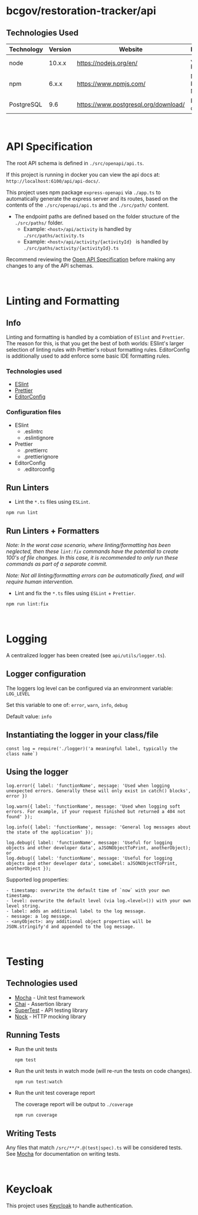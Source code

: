 # bcgov/restoration-tracker/api

## Technologies Used

| Technology | Version | Website                              | Description          |
| ---------- | ------- | ------------------------------------ | -------------------- |
| node       | 10.x.x  | https://nodejs.org/en/               | JavaScript Runtime   |
| npm        | 6.x.x   | https://www.npmjs.com/               | Node Package Manager |
| PostgreSQL | 9.6     | https://www.postgresql.org/download/ | PSQL database        |

<br />

# API Specification

The root API schema is defined in `./src/openapi/api.ts`.

If this project is running in docker you can view the api docs at: `http://localhost:6100/api/api-docs/`.

This project uses npm package `express-openapi` via `./app.ts` to automatically generate the express server and its routes, based on the contents of the `./src/openapi/api.ts` and the `./src/path/` content.

- The endpoint paths are defined based on the folder structure of the `./src/paths/` folder.
  - Example: `<host>/api/activity` is handled by `./src/paths/activity.ts`
  - Example: `<host>/api/activity/{activityId} ` is handled by `./src/paths/activity/{activityId}.ts`

Recommend reviewing the [Open API Specification](https://swagger.io/docs/specification/about/) before making any changes to any of the API schemas.

<br />

# Linting and Formatting

## Info

Linting and formatting is handled by a combiation of `ESlint` and `Prettier`. The reason for this, is that you get the best of both worlds: ESlint's larger selection of linting rules with Prettier's robust formatting rules. EditorConfig is additionally used to add enforce some basic IDE formatting rules.

### Technologies used

- [ESlint](https://eslint.org/)
- [Prettier](https://prettier.io/)
- [EditorConfig](http://editorconfig.org)

### Configuration files

- ESlint
  - .eslintrc
  - .eslintignore
- Prettier
  - .prettierrc
  - .prettierignore
- EditorConfig
  - .editorconfig

## Run Linters

- Lint the `*.ts` files using `ESLint`.

```
npm run lint
```

## Run Linters + Formatters

_Note: In the worst case scenario, where linting/formatting has been neglected, then these `lint:fix` commands have the potential to create 100's of file changes. In this case, it is recommended to only run these commands as part of a separate commit._

_Note: Not all linting/formatting errors can be automatically fixed, and will require human intervention._

- Lint and fix the `*.ts` files using `ESLint` + `Prettier`.

```
npm run lint:fix
```

<br />

# Logging

A centralized logger has been created (see `api/utils/logger.ts`).

## Logger configuration

The loggers log level can be configured via an environment variable: `LOG_LEVEL`

Set this variable to one of: `error`, `warn`, `info`, `debug`

Default value: `info`

## Instantiating the logger in your class/file

```
const log = require('./logger)('a meaningful label, typically the class name`)
```

## Using the logger

```
log.error({ label: 'functionName', message: 'Used when logging unexpected errors. Generally these will only exist in catch() blocks', error })

log.warn({ label: 'functionName', message: 'Used when logging soft errors. For example, if your request finished but returned a 404 not found' });

log.info({ label: 'functionName', message: 'General log messages about the state of the application' });

log.debug({ label: 'functionName', message: 'Useful for logging objects and other developer data', aJSONObjectToPrint, anotherObject);
or
log.debug({ label: 'functionName', message: 'Useful for logging objects and other developer data', someLabel: aJSONObjectToPrint, anotherObject });
```

Supported log properties:

```
- timestamp: overwrite the default time of `now` with your own timestamp.
- level: overwrite the default level (via log.<level>()) with your own level string.
- label: adds an additional label to the log message.
- message: a log message.
- <anyObject>: any additional object properties will be JSON.stringify'd and appended to the log message.
```

<br />

# Testing

## Technologies used

- [Mocha](https://www.npmjs.com/package/mocha) - Unit test framework
- [Chai](https://www.npmjs.com/package/chai) - Assertion library
- [SuperTest](https://www.npmjs.com/package/supertest) - API testing library
- [Nock](https://www.npmjs.com/package/nock) - HTTP mocking library

## Running Tests

- Run the unit tests

  ```
  npm test
  ```

- Run the unit tests in watch mode (will re-run the tests on code changes).

  ```
  npm run test:watch
  ```

- Run the unit test coverage report

  The coverage report will be output to `./coverage`

  ```
  npm run coverage
  ```

## Writing Tests

Any files that match `/src/**/*.@(test|spec).ts` will be considered tests.  
See [Mocha](https://mochajs.org) for documentation on writing tests.

<br />

# Keycloak

This project uses [Keycloak](https://www.keycloak.org/) to handle authentication.
